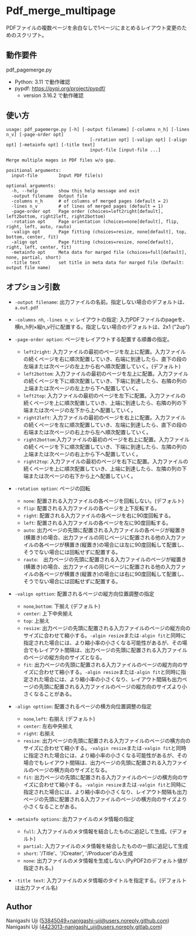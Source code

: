 # Pdf_merge_multipage

PDFファイルの複数ページを余白なしで1ページにまとめるレイアウト変更のためのスクリプト。

## 動作要件

pdf_pagemerge.py
  - Python: 3.11 で動作確認
  - pypdf: https://pypi.org/project/pypdf/
    - version 3.16.2  で動作確認

## 使い方

```
usage: pdf_pagemerge.py [-h] [-output filename] [-columns n_h] [-lines n_v] [-page-order opt]
                                [-rotation opt] [-valign opt] [-align opt] [-metainfo opt] [-title text]
                                input-file [input-file ...]

Merge multiple mages in PDF files w/o gap.

positional arguments:
  input-file        Input PDF file(s)

optional arguments:
  -h, --help        show this help message and exit
  -output filename  Output file
  -columns n_h      # of columns of merged pages (default = 2)
  -lines n_v        # of lines of merged pages (default = 1)
  -page-order opt   Page order (choices=left2right[default], left2bottom, right2left, right2bottom)
  -rotation opt     Page orientation (choices=none[default], flip, right, left, auto, rauto)
  -valign opt       Page fitting (choices=resize, none[default], top, bottom, center, fit)
  -align opt        Page fitting (choices=resize, none[default], right, left, center, fit)
  -metainfo opt     Meta data for marged file (choices=full[default], none, partial, short)
  -title text       set title in meta data for marged file (Default: output file name)
```

## オプション引数

  - `-output filename`: 出力ファイルの名前。指定しない場合のデフォルトは、`a.out.pdf`
  - `-columns nh`, `-lines n_v`: レイアウトの指定: 入力PDFファイルのpageを、横n_h列×縦n_v行に配置する。指定しない場合のデフォルトは、2x1 ("2up")
  - `-page-order option`: ページをレイアウトする配置する順番の指定。
    - `left2right`: 入力ファイルの最初のページを左上に配置。入力ファイルの続くページを右に順次配置していき、右端に到達したら、直下の段の左端または次ページの左上から右へ順次配置していく。(デフォルト)
    - `left2bottom`: 入力ファイルの最初のページを左上に配置。入力ファイルの続くページを下に順次配置していき、下端に到達したら、右隣の列の上端または次ページの左上から下へ配置していく。
    - `left2top`: 入力ファイルの最初のページを左下に配置。入力ファイルの続くページを上に順次配置していき、上端に到達したら、右隣の列の下端または次ページの左下から上へ配置していく。
    - `right2left`: 入力ファイルの最初のページを右上に配置。入力ファイルの続くページを左に順次配置していき、左端に到達したら、直下の段の右端または次ページの右上から左へ順次配置していく。
    - `right2bottom`:入力ファイルの最初のページを右上に配置。入力ファイルの続くページを下に順次配置していき、下端に到達したら、左隣の列の上端または次ページの右上から下へ配置していく。
    - `right2top`: 入力ファイルの最初のページを右下に配置。入力ファイルの続くページを上に順次配置していき、上端に到達したら、左隣の列の下端または次ページの右下から上へ配置していく。
  - `-rotation option`: ページの回転
    - `none`:  配置される入力ファイルの各ページを回転しない。(デフォルト)
    - `flip`:  配置される入力ファイルの各ページを上下反転する。
    - `right`: 配置される入力ファイルの各ページを右に90度回転する。
    - `left`:  配置される入力ファイルの各ページを左に90度回転する。
    - `auto`:  出力ページの先頭に配置される入力ファイルの各ページが縦置き(横置き)の場合、出力ファイルの同じページに配置される他の入力ファイルの各ページが横置き(縦置き)の場合には左に90度回転して配置し、そうでない場合には回転せずに配置する。
    - `rauto`:　出力ページの先頭に配置される入力ファイルのページが縦置き(横置き)の場合、出力ファイルの同じページに配置される他の入力ファイルの各ページが横置き(縦置き)の場合には右に90度回転して配置し、そうでない場合には回転せずに配置する。
  - `-valign opttion`: 配置されるページの縦方向位置調整の指定
    - `none`,`bottom`: 下揃え (デフォルト)
    - `center`:        上下中央揃え
    - `top`: 上揃え
    - `resize`: 出力ページの先頭に配置される入力ファイルのページの縦方向のサイズに合わせて縮小する。`-algin resize`または`-algin fit`と同時に指定された場合には、より縮小率の小さくなる可能性があるが、その場合でもレイアウト間隔は、出力ページの先頭に配置される入力ファイルのページの縦方向のサイズとなる。
    - `fit`: 出力ページの先頭に配置される入力ファイルのページの縦方向のサイズに合わせて縮小する。`-algin resize`または`-algin fit`と同時に指定された場合には、より縮小率の小さくなり、レイアウト間隔も出力ページの先頭に配置される入力ファイルのページの縦方向のサイズより小さくなることがある。

  - `-align opttion`: 配置されるページの横方向位置調整の指定
    - `none`,`left`: 右揃え (デフォルト)
    - `center`: 左右中央揃え
    - `right`: 右揃え
    - `resize`: 出力ページの先頭に配置される入力ファイルのページの横方向のサイズに合わせて縮小する。`-valgin resize`または`-valgin fit`と同時に指定された場合には、より縮小率の小さくなる可能性があるが、その場合でもレイアウト間隔は、出力ページの先頭に配置される入力ファイルのページの横方向のサイズとなる。
    - `fit`: 出力ページの先頭に配置される入力ファイルのページの横方向のサイズに合わせて縮小する。`-valgin resize`または`-valgin fit`と同時に指定された場合には、より縮小率の小さくなり、レイアウト間隔も出力ページの先頭に配置される入力ファイルのページの横方向のサイズより小さくなることがある。
  - `-metainfo options`: 出力ファイルのメタ情報の指定
     - `full`: 入力ファイルのメタ情報を結合したものに追記して生成。(デフォルト)
     - `partial`: 入力ファイルのメタ情報を結合したものの一部に追記して生成
     - `short`: '/Title'、'/Creater', '/Producer'のみ生成
     - `none`: 出力ファイルのメタ情報を生成しない.(PyPDF2のデフォルト値が指定される。)
  - `-title text`: 入力ファイルのメタ情報のタイトルを指定する。(デフォルトは出力ファイル名)

## Author
  Nanigashi Uji (53845049+nanigashi-uji@users.noreply.github.com)
  Nanigashi Uji (4423013-nanigashi_uji@users.noreply.gitlab.com)
 
